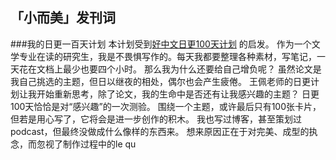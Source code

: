## 「小而美」发刊词
###我的日更一百天计划
本计划受到[好中文日更100天计划](https://haozhongwen.com/post/2020-10-16-daily-updating-in-100days/) 的启发。
作为一个文学专业在读的研究生，我是不畏惧写作的。每天我都要整理各种素材，写笔记，一天花在文档上最少也要四个小时。
那么我为什么还要给自己增负呢？
虽然论文是我自己挑选的主题，但日以继夜的相处，偶尔也会产生疲倦。
王佩老师的日更计划让我开始重新思考，除了论文，我的生命中是否还有让我感兴趣的主题？
日更100天恰恰是对“感兴趣”的一次测验。
围绕一个主题，或许最后只有100张卡片，但若是用心写了，它将会是进一步创作的积木。
我也写过博客，甚至策划过podcast，但最终没做成什么像样的东西来。
想来原因正在于对完美、成型的执念，而忽视了制作过程中的le qu
